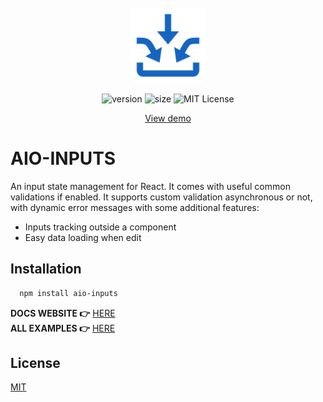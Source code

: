 <br />
<div align="center">
<a href="https://github.com/klm-lab/store/#readme" target="_blank">
     <img src="git_assets/icon.svg" alt="icon" width="120" height="120">

</a>

![version][version-shield]
![size][size-shield]
![MIT License][license-shield]

<div>
<a align="center" href="https://codesandbox.io/s/inputs-demo-28ztx4" target="_blank">View demo</a>
</div>
</div>

# AIO-INPUTS

An input state management for React. It comes with useful common validations if enabled. It supports custom validation asynchronous or not, with dynamic error messages with some additional features:
* Inputs tracking outside a component
* Easy data loading when edit<br/>

## Installation

```sh
  npm install aio-inputs
  ```
**DOCS WEBSITE 👉** [HERE][docs-site]<br/>
**ALL EXAMPLES 👉** [HERE][example-links]

## License

[MIT][license-url]


[size-shield]: https://img.shields.io/bundlephobia/minzip/aio-inputs/3.1.3?style=for-the-badge

[license-shield]: https://img.shields.io/github/license/klm-lab/inputs?style=for-the-badge

[version-shield]: https://img.shields.io/npm/v/aio-inputs?style=for-the-badge
[example-links]: https://aio-inputs.netlify.app/examples/text
[docs-site]: https://aio-inputs.netlify.app
[edit-link]: https://github.com/klm-lab/inputs/blob/dev/examples/edit.tsx


[license-url]: https://choosealicense.com/licenses/mit/
